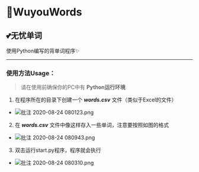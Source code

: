# 🎁WuyouWords
## 💕无忧单词
使用Python编写的背单词程序✨

***

### 使用方法Usage：
> 请在使用前确保你的PC中有 **Python运行环境**

1. 在程序所在的目录下创建一个 ***words.csv*** 文件（类似于Excel的文件）
- ![批注 2020-08-24 080123.png](https://i.loli.net/2020/08/24/KATf5hnHj2XC4PW.png)

2. 在 ***words.csv*** 文件中像这样存入一些单词，注意要按照如图的格式
- ![批注 2020-08-24 080943.png](https://i.loli.net/2020/08/24/aNx7FvD15hXjGdl.png)

3. 双击运行start.py程序，程序就会执行
- ![批注 2020-08-24 080310.png](https://i.loli.net/2020/08/24/4KGA6bqauntpJ1X.png)
